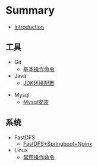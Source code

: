 # Summary

* [Introduction](README.md)

## 工具

* Git
    * [基本操作命令](git/操作命令及引用场景.md)
* Java
    * [JDK环境配置](java/java环境配置.md)

- Mysql
  - [Mysql安装](mysql/Mysql安装.md)

## 系统

- FastDFS
  - [FastDFS+Springboot+Nginx](fastdfs/FastDFS搭建.md)
- Linux
  - [常用操作命令](linux/常用操作命令.md)

